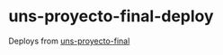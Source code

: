 # uns-proyecto-final-deploy

Deploys from [uns-proyecto-final](https://github.com/garatma/uns-proyecto-final)
